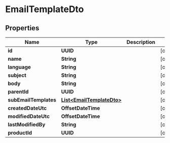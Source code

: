

# EmailTemplateDto


## Properties

| Name | Type | Description | Notes |
|------------ | ------------- | ------------- | -------------|
|**id** | **UUID** |  |  [optional] |
|**name** | **String** |  |  [optional] |
|**language** | **String** |  |  [optional] |
|**subject** | **String** |  |  [optional] |
|**body** | **String** |  |  [optional] |
|**parentId** | **UUID** |  |  [optional] |
|**subEmailTemplates** | [**List&lt;EmailTemplateDto&gt;**](EmailTemplateDto.md) |  |  [optional] |
|**createdDateUtc** | **OffsetDateTime** |  |  [optional] |
|**modifiedDateUtc** | **OffsetDateTime** |  |  [optional] |
|**lastModifiedBy** | **String** |  |  [optional] |
|**productId** | **UUID** |  |  [optional] |



